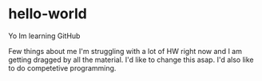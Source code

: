 # hello-world
Yo 
Im learning GitHub

Few things about me
I'm struggling with a lot of HW right now and I am getting dragged by all the material. I'd like to change this asap.
I'd also like to do competetive programming.
